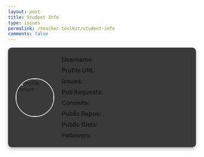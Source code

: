 ```yaml
---
layout: post
title: Student Info
type: issues
permalink: /teacher-toolkit/student-info
comments: false
---
```


<html>
<head>
  <title>Student GitHub Profile</title>
  <style>
    #details-container {
      display: flex;
      align-items: center;
      gap: 20px;
      background-color: #3a3a3a;
      border-radius: 10px;
      padding: 20px;
      box-shadow: 0 4px 8px rgba(0, 0, 0, 0.3);
      max-width: 700px;
    }
    #profile-pic {
      width: 100px;
      height: 100px;
      border-radius: 50%;
      border: 2px solid #ddd;
    }
    .details-content {
      display: flex;
      flex-direction: column;
      gap: 5px;
    }
    .details-content a {
      color: #b0d4ff;
      text-decoration: none;
    }
    .details-content p {
      margin: 2px 0;
      font-size: 16px;
    }
  </style>
</head>
<body>

<div id="details-container">
  <img id="profile-pic" src="" alt="Profile Picture">
  <div class="details-content">
    <p><strong>Username:</strong> <span id="githubUsername"></span></p>
    <p><strong>Profile URL:</strong> <a id="githubProfile" href="" target="_blank"></a></p>
    <p><strong>Issues:</strong> <span id="githubIssues"></span></p>
    <p><strong>Pull Requests:</strong> <span id="githubPulls"></span></p>
    <p><strong>Commits:</strong> <span id="githubCommits"></span></p>
    <p><strong>Public Repos:</strong> <span id="githubRepos"></span></p>
    <p><strong>Public Gists:</strong> <span id="githubGists"></span></p>
    <p><strong>Followers:</strong> <span id="githubFollowers"></span></p>
  </div>
</div>

<script type="module">
  import {javaURI} from '{{site.baseurl}}/assets/js/api/config.js';

  async function fetchStudentDetails() {
    const urlParams = new URLSearchParams(window.location.search);
    const username = urlParams.get("username");
    const course = urlParams.get("course");
    const trimester = urlParams.get("trimester");
    const period = urlParams.get("period");

    const criteriaDto = {
      username: username,
      course: course,
      trimester: parseInt(trimester),
      period: parseInt(period)
    };

    try {
      // Fetch student data from your backend
      const studentResponse = await fetch(`${javaURI}/api/students/find`, {
        method: "POST",
        headers: { "Content-Type": "application/json" },
        body: JSON.stringify(criteriaDto)
      });

      if (!studentResponse.ok) throw new Error("Student not found");

      const student = await studentResponse.json();
      const githubUsername = student.username;

      // Fetch GitHub user profile
      const githubResponse = await fetch(`https://api.github.com/users/${githubUsername}`);
      if (!githubResponse.ok) throw new Error("GitHub profile not found");
      const githubData = await githubResponse.json();

      // Fetch GitHub user events for issues, PRs, and commits data
      const eventsResponse = await fetch(`https://api.github.com/users/${githubUsername}/events`);
      if (!eventsResponse.ok) throw new Error("GitHub events not found");
      const eventsData = await eventsResponse.json();

      // Define the start date for filtering events
      const startDate = new Date("2024-08-01T00:00:00Z");

      // Count events occurring after the start date
      const commitsCount = eventsData.filter(event => 
        event.type === "PushEvent" && new Date(event.created_at) >= startDate
      ).length;

      const prsCount = eventsData.filter(event => 
        event.type === "PullRequestEvent" && new Date(event.created_at) >= startDate
      ).length;

      const issuesCount = eventsData.filter(event => 
        event.type === "IssuesEvent" && new Date(event.created_at) >= startDate
      ).length;

      // Populate the details on the page
      document.getElementById("profile-pic").src = githubData.avatar_url;
      document.getElementById("githubUsername").innerText = githubData.login;
      document.getElementById("githubProfile").href = githubData.html_url;
      document.getElementById("githubProfile").innerText = githubData.html_url;
      document.getElementById("githubRepos").innerText = githubData.public_repos;
      document.getElementById("githubGists").innerText = githubData.public_gists;
      document.getElementById("githubFollowers").innerText = githubData.followers;

      // Display the filtered event data
      document.getElementById("githubIssues").innerText = issuesCount;
      document.getElementById("githubPulls").innerText = prsCount;
      document.getElementById("githubCommits").innerText = commitsCount;

    } catch (error) {
      console.error("Error:", error);
      alert(error.message);
    }
  }

  window.onload = fetchStudentDetails;
</script>

</body>
</html>
